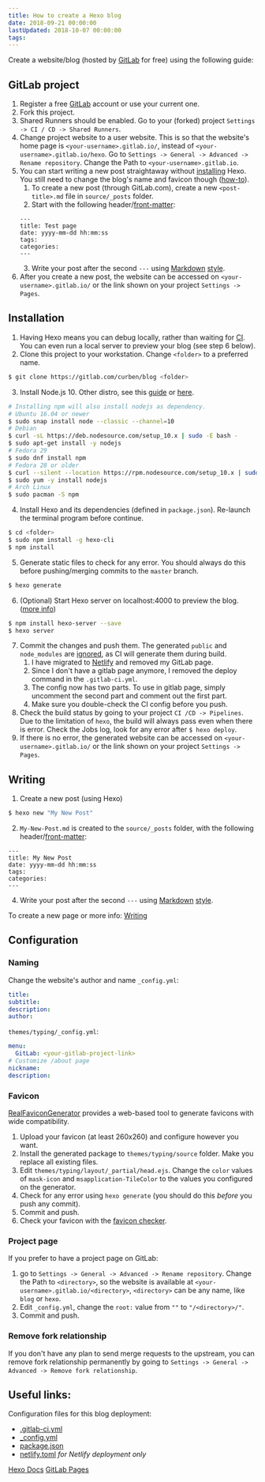 ```yaml
---
title: How to create a Hexo blog
date: 2018-09-21 00:00:00
lastUpdated: 2018-10-07 00:00:00
tags:
---
```

Create a website/blog (hosted by [GitLab](https://about.gitlab.com/features/pages/) for free) using the following guide:
<!-- more -->
## GitLab project
1. Register a free [GitLab](https://gitlab.com/users/sign_in#register-pane) account or use your current one.
2. Fork this project.
3. Shared Runners should be enabled. Go to your (forked) project `Settings -> CI / CD -> Shared Runners`.
4. Change project website to a user website. This is so that the website's home page is `<your-username>.gitlab.io/`, instead of `<your-username>.gitlab.io/hexo`.
    Go to `Settings -> General -> Advanced -> Rename repository`. Change the Path to `<your-username>.gitlab.io`.
5. You can start writing a new post straightaway without [installing](#installation) Hexo. You still need to change the blog's name and favicon though ([how-to](#naming)).
	1. To create a new post (through GitLab.com), create a new `<post-title>.md` file in `source/_posts` folder.
	2. Start with the following header/[front-matter](https://hexo.io/docs/front-matter):
	```
	---
	title: Test page
	date: yyyy-mm-dd hh:mm:ss
	tags:
	categories:
	---
	```
	3. Write your post after the second `---` using [Markdown](https://about.gitlab.com/handbook/product/technical-writing/markdown-guide/) [style](https://docs.gitlab.com/ee/user/markdown.html).
6. After you create a new post, the website can be accessed on `<your-username>.gitlab.io/` or the link shown on your project `Settings -> Pages`.

## Installation
1. Having Hexo means you can debug locally, rather than waiting for [CI](https://docs.gitlab.com/ee/ci/). You can even run a local server to preview your blog (see step 6 below).
2. Clone this project to your workstation. Change `<folder>` to a preferred name.
```bash
$ git clone https://gitlab.com/curben/blog <folder>
```
3. Install Node.js 10. Other distro, see this [guide](https://nodejs.org/en/download/package-manager/) or [here](https://github.com/nodesource/distributions).
```bash
# Installing npm will also install nodejs as dependency.
# Ubuntu 16.04 or newer
$ sudo snap install node --classic --channel=10
# Debian
$ curl -sL https://deb.nodesource.com/setup_10.x | sudo -E bash -
$ sudo apt-get install -y nodejs
# Fedora 29
$ sudo dnf install npm
# Fedora 28 or older
$ curl --silent --location https://rpm.nodesource.com/setup_10.x | sudo bash -
$ sudo yum -y install nodejs
# Arch Linux
$ sudo pacman -S npm
```
4. Install Hexo and its dependencies (defined in `package.json`). Re-launch the terminal program before continue.
```bash
$ cd <folder>
$ sudo npm install -g hexo-cli
$ npm install
```
5. Generate static files to check for any error. You should always do this before pushing/merging commits to the `master` branch.
```bash
$ hexo generate
```
6. (Optional) Start Hexo server on localhost:4000 to preview the blog. ([more info](https://hexo.io/docs/server))
```bash
$ npm install hexo-server --save
$ hexo server
```
7. Commit the changes and push them. The generated `public` and `node_modules` are [ignored](https://gitlab.com/curben/blog/blob/master/.gitignore), as CI will generate them during build.
	1. I have migrated to [Netlify](https://www.netlify.com/) and removed my GitLab page.
	2. Since I don't have a gitlab page anymore, I removed the deploy command in the `.gitlab-ci.yml`.
	3. The config now has two parts. To use in gitlab page, simply uncomment the second part and comment out the first part.
	4. Make sure you double-check the CI config before you push.
8. Check the build status by going to your project `CI /CD -> Pipelines`. Due to the limitation of `hexo`, the build will always pass even when there is error. Check the Jobs log, look for any error after `$ hexo deploy`. 
9.  If there is no error, the generated website can be accessed on `<your-username>.gitlab.io/` or the link shown on your project `Settings -> Pages`.

## Writing
1. Create a new post (using Hexo)
``` bash
$ hexo new "My New Post"
```
2. `My-New-Post.md` is created to the `source/_posts` folder, with the following header/[front-matter](https://hexo.io/docs/front-matter):
```
---
title: My New Post
date: yyyy-mm-dd hh:mm:ss
tags:
categories:
---
```
4. Write your post after the second `---` using [Markdown](https://about.gitlab.com/handbook/product/technical-writing/markdown-guide/) [style](https://docs.gitlab.com/ee/user/markdown.html).

To create a new page or more info: [Writing](https://hexo.io/docs/writing.html)

## Configuration
### Naming
Change the website's author and name
`_config.yml`:
```yml
title:
subtitle:
description:
author:
```
`themes/typing/_config.yml`:
```yml
menu:
  GitLab: <your-gitlab-project-link>
# Customize /about page
nickname: 
description: 
```

### Favicon
[RealFaviconGenerator](https://realfavicongenerator.net/) provides a web-based tool to generate favicons with wide compatibility.
1. Upload your favicon (at least 260x260) and configure however you want.
1. Install the generated package to `themes/typing/source` folder. Make you replace all existing files.
1. Edit `themes/typing/layout/_partial/head.ejs`. Change the `color` values of `mask-icon` and `msapplication-TileColor` to the values you configured on the generator.
1. Check for any error using `hexo generate` (you should do this *before* you push any commit).
1. Commit and push.
1. Check your favicon with the [favicon checker](https://realfavicongenerator.net/favicon_checker).

### Project page
If you prefer to have a project page on GitLab:
1. go to `Settings -> General -> Advanced -> Rename repository`. Change the Path to `<directory>`, so the website is available at `<your-username>.gitlab.io/<directory>`, `<directory>` can be any name, like `blog` or `hexo`.
1. Edit `_config.yml`, change the `root:` value from `""` to `"/<directory>/"`.
1. Commit and push.

### Remove fork relationship
If you don't have any plan to send merge requests to the upstream, you can remove fork relationship permanently by going to `Settings -> General -> Advanced -> Remove fork relationship`. 

## Useful links:
Configuration files for this blog deployment:
- [.gitlab-ci.yml](https://gitlab.com/curben/blog/blob/master/.gitlab-ci.yml)
- [_config.yml](https://gitlab.com/curben/blog/blob/master/_config.yml)
- [package.json](https://gitlab.com/curben/blog/blob/master/package.json)
- [netlify.toml](https://gitlab.com/curben/blog/blob/master/netlify.toml) *for Netlify deployment only*

[Hexo Docs](https://hexo.io/docs/)
[GitLab Pages](https://docs.gitlab.com/ee/user/project/pages/index.html)
